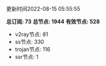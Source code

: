 更新时间2022-08-15 05:55:55

**总订阅: 73**
**总节点: 1944**
**有效节点: 528**
- v2ray节点: 81
- ss节点: 330
- trojan节点: 116
- ssr节点: 1
